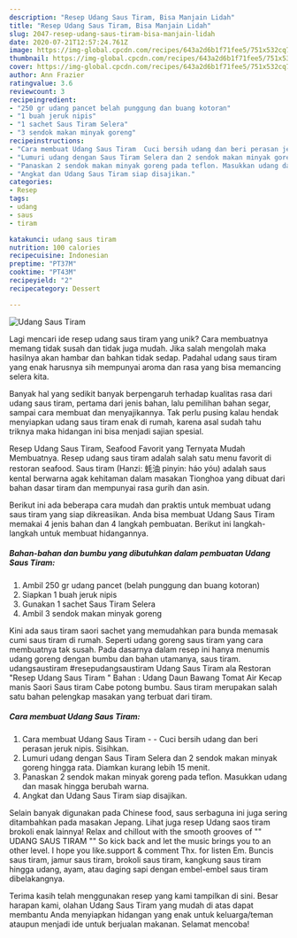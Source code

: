 ```yaml
---
description: "Resep Udang Saus Tiram, Bisa Manjain Lidah"
title: "Resep Udang Saus Tiram, Bisa Manjain Lidah"
slug: 2047-resep-udang-saus-tiram-bisa-manjain-lidah
date: 2020-07-21T12:57:24.761Z
image: https://img-global.cpcdn.com/recipes/643a2d6b1f71fee5/751x532cq70/udang-saus-tiram-foto-resep-utama.jpg
thumbnail: https://img-global.cpcdn.com/recipes/643a2d6b1f71fee5/751x532cq70/udang-saus-tiram-foto-resep-utama.jpg
cover: https://img-global.cpcdn.com/recipes/643a2d6b1f71fee5/751x532cq70/udang-saus-tiram-foto-resep-utama.jpg
author: Ann Frazier
ratingvalue: 3.6
reviewcount: 3
recipeingredient:
- "250 gr udang pancet belah punggung dan buang kotoran"
- "1 buah jeruk nipis"
- "1 sachet Saus Tiram Selera"
- "3 sendok makan minyak goreng"
recipeinstructions:
- "Cara membuat Udang Saus Tiram  Cuci bersih udang dan beri perasan jeruk nipis. Sisihkan."
- "Lumuri udang dengan Saus Tiram Selera dan 2 sendok makan minyak goreng hingga rata. Diamkan kurang lebih 15 menit."
- "Panaskan 2 sendok makan minyak goreng pada teflon. Masukkan udang dan masak hingga berubah warna."
- "Angkat dan Udang Saus Tiram siap disajikan."
categories:
- Resep
tags:
- udang
- saus
- tiram

katakunci: udang saus tiram 
nutrition: 100 calories
recipecuisine: Indonesian
preptime: "PT37M"
cooktime: "PT43M"
recipeyield: "2"
recipecategory: Dessert

---
```



![Udang Saus Tiram](https://img-global.cpcdn.com/recipes/643a2d6b1f71fee5/751x532cq70/udang-saus-tiram-foto-resep-utama.jpg)

Lagi mencari ide resep udang saus tiram yang unik? Cara membuatnya memang tidak susah dan tidak juga mudah. Jika salah mengolah maka hasilnya akan hambar dan bahkan tidak sedap. Padahal udang saus tiram yang enak harusnya sih mempunyai aroma dan rasa yang bisa memancing selera kita.

Banyak hal yang sedikit banyak berpengaruh terhadap kualitas rasa dari udang saus tiram, pertama dari jenis bahan, lalu pemilihan bahan segar, sampai cara membuat dan menyajikannya. Tak perlu pusing kalau hendak menyiapkan udang saus tiram enak di rumah, karena asal sudah tahu triknya maka hidangan ini bisa menjadi sajian spesial.

Resep Udang Saus Tiram, Seafood Favorit yang Ternyata Mudah Membuatnya. Resep udang saus tiram adalah salah satu menu favorit di restoran seafood. Saus tiram (Hanzi: 蚝油 pinyin: háo yóu) adalah saus kental berwarna agak kehitaman dalam masakan Tionghoa yang dibuat dari bahan dasar tiram dan mempunyai rasa gurih dan asin.


Berikut ini ada beberapa cara mudah dan praktis untuk membuat udang saus tiram yang siap dikreasikan. Anda bisa membuat Udang Saus Tiram memakai 4 jenis bahan dan 4 langkah pembuatan. Berikut ini langkah-langkah untuk membuat hidangannya.

<!--inarticleads1-->

##### Bahan-bahan dan bumbu yang dibutuhkan dalam pembuatan Udang Saus Tiram:

1. Ambil 250 gr udang pancet (belah punggung dan buang kotoran)
1. Siapkan 1 buah jeruk nipis
1. Gunakan 1 sachet Saus Tiram Selera
1. Ambil 3 sendok makan minyak goreng


Kini ada saus tiram saori sachet yang memudahkan para bunda memasak cumi saus tiram di rumah. Seperti udang goreng saus tiram yang cara membuatnya tak susah. Pada dasarnya dalam resep ini hanya menumis udang goreng dengan bumbu dan bahan utamanya, saus tiram. udangsaustiram #resepudangsaustiram Udang Saus Tiram ala Restoran &#34;Resep Udang Saus Tiram &#34; Bahan : Udang Daun Bawang Tomat Air Kecap manis Saori Saus tiram Cabe potong bumbu. Saus tiram merupakan salah satu bahan pelengkap masakan yang terbuat dari tiram. 

<!--inarticleads2-->

##### Cara membuat Udang Saus Tiram:

1. Cara membuat Udang Saus Tiram -  - Cuci bersih udang dan beri perasan jeruk nipis. Sisihkan.
1. Lumuri udang dengan Saus Tiram Selera dan 2 sendok makan minyak goreng hingga rata. Diamkan kurang lebih 15 menit.
1. Panaskan 2 sendok makan minyak goreng pada teflon. Masukkan udang dan masak hingga berubah warna.
1. Angkat dan Udang Saus Tiram siap disajikan.


Selain banyak digunakan pada Chinese food, saus serbaguna ini juga sering ditambahkan pada masakan Jepang. Lihat juga resep Udang saos tiram brokoli enak lainnya! Relax and chillout with the smooth grooves of &#34;&#34; UDANG SAUS TIRAM &#34;&#34; So kick back and let the music brings you to an other level. I hope you like.support &amp; comment Thx. for listen Em. Buncis saus tiram, jamur saus tiram, brokoli saus tiram, kangkung saus tiram hingga udang, ayam, atau daging sapi dengan embel-embel saus tiram dibelakangnya. 

Terima kasih telah menggunakan resep yang kami tampilkan di sini. Besar harapan kami, olahan Udang Saus Tiram yang mudah di atas dapat membantu Anda menyiapkan hidangan yang enak untuk keluarga/teman ataupun menjadi ide untuk berjualan makanan. Selamat mencoba!
